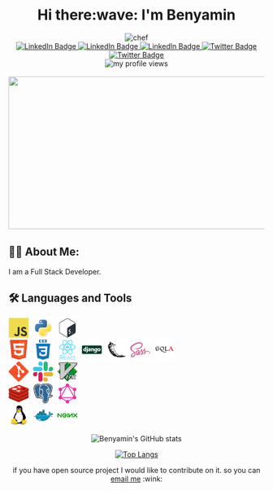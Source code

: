 <div align="center" >
  <h1>Hi there:wave: I'm Benyamin</h1>
  <img src="https://media.giphy.com/media/gjrYDwbjnK8x36xZIO/giphy.gif" alt="chef" />
  <div id="badges">
    <a href="https://www.instagram.com/bmahmoudyan/">
      <img src="https://img.shields.io/badge/Instagram-blueviolet?style=for-the-badge&logo=instagram&logoColor=white" alt="LinkedIn Badge"/>
    </a>
    <a href="https://www.linkedin.com/in/benyaminmahmoudyan/">
      <img src="https://img.shields.io/badge/LinkedIn-blue?style=for-the-badge&logo=linkedin&logoColor=white" alt="LinkedIn Badge"/>
    </a>
    <a href="mailto:benyaminmahmoudyan@gmail.com">
      <img src="https://img.shields.io/badge/Gmail-red?style=for-the-badge&logo=gmail&logoColor=white" alt="LinkedIn Badge"/>
    </a>
    <a href="https://twitter.com/bmahmoudyan">
      <img src="https://img.shields.io/badge/Twitter-blue?style=for-the-badge&logo=twitter&logoColor=white" alt="Twitter Badge"/>
    </a>
    <a href="https://medium.com/@benyaminmahmoudyan">
      <img src="https://img.shields.io/badge/Medium-black?style=for-the-badge&logo=medium&logoColor=white" alt="Twitter Badge"/>
    </a>
    
  </div>
  <img src="https://komarev.com/ghpvc/?username=bmahmoudyan&style=for-the-badge&color=blueviolet" alt="my profile views"/>
</div>
<br />

<div align="center">
  <img src="https://media.giphy.com/media/dWesBcTLavkZuG35MI/giphy.gif" width="700" height="300"/>
  <br />
</div>
<h2> 👨‍💻 About Me:</h2>
I am a Full Stack Developer.

<br />
<h2> 🛠️  Languages and Tools</h2>
<div>
  <img src="https://github.com/devicons/devicon/blob/master/icons/javascript/javascript-original.svg" title="JavaScript" alt="JavaScript" width="40" height="40"/>&nbsp;
  <img src="https://github.com/devicons/devicon/blob/master/icons/python/python-original.svg" title="python" alt="python" width="40" height="40" />&nbsp;
  <img src="https://github.com/devicons/devicon/blob/master/icons/bash/bash-original.svg" title="bash" alt="bash" width="40" height="40" />&nbsp;
  <br />
  <img src="https://github.com/devicons/devicon/blob/master/icons/html5/html5-original.svg" title="HTML5" alt="HTML" width="40" height="40"/>&nbsp;
  <img src="https://github.com/devicons/devicon/blob/master/icons/css3/css3-plain-wordmark.svg"  title="CSS3" alt="CSS" width="40" height="40"/>&nbsp;
  <img src="https://github.com/devicons/devicon/blob/master/icons/react/react-original-wordmark.svg" title="React" alt="React" width="40" height="40"/>&nbsp;
  <img src="https://github.com/devicons/devicon/blob/master/icons/django/django-original.svg" title="django" alt="django" width="40" height="40" />&nbsp;
  <img src="https://github.com/devicons/devicon/blob/master/icons/flask/flask-original.svg" title="flask" alt="flask" width="40" height="40" />&nbsp;
  <img src="https://github.com/devicons/devicon/blob/master/icons/sass/sass-original.svg" title="sass" alt="sass" width="40" height="40" />&nbsp;
  <img src="https://github.com/devicons/devicon/blob/master/icons/sqlalchemy/sqlalchemy-original.svg" title="sqlalchemy" alt="sqlalchemy" width="40" height="40" />&nbsp;
  <br />
  <img src="https://github.com/devicons/devicon/blob/master/icons/git/git-original.svg" title="Git" **alt="Git" width="40" height="40"/>&nbsp;  
  <img src="https://github.com/devicons/devicon/blob/master/icons/slack/slack-original.svg" title="slack" **alt="slack" width="40" height="40"/>&nbsp;
  <img src="https://github.com/devicons/devicon/blob/master/icons/vim/vim-original.svg" title="vim" **alt="vim" width="40" height="40"/>&nbsp;
  <br />
  <img src="https://github.com/devicons/devicon/blob/master/icons/redis/redis-original.svg" title="redis" alt="redis" width="40" height="40" />&nbsp;
  <img src="https://github.com/devicons/devicon/blob/master/icons/postgresql/postgresql-original.svg" title="postgresql" alt="postgresql" width="40" height="40" />&nbsp;
  <img src="https://github.com/devicons/devicon/blob/master/icons/graphql/graphql-plain.svg" title="graphql" alt="graphql" width="40" height="40" />&nbsp;
  <br />
  <img src="https://github.com/devicons/devicon/blob/master/icons/linux/linux-original.svg" title="linux" alt="linux" width="40" height="40"/>&nbsp;
  <img src="https://github.com/devicons/devicon/blob/master/icons/docker/docker-original.svg" title="docker" alt="docker" width="40" height="40" />&nbsp;
  <img src="https://github.com/devicons/devicon/blob/master/icons/nginx/nginx-original.svg" title="nginx" alt="nginx" width="40" height="40" />&nbsp;
</div>

<p align="center"><img src="https://github-readme-stats.vercel.app/api?username=bmahmoudyan&amp;show_icons=true&amp;theme=dark&amp;include_all_commits=true" alt="Benyamin's GitHub stats"></p>

<p align="center"><a href="https://github.com/anuraghazra/github-readme-stats"><img  src="https://github-readme-stats.vercel.app/api/top-langs/?username=bmahmoudyan&amp;show_icons=true&amp;theme=dark&amp;langs_count=10&amp;layout=compact" alt="Top Langs"></a></p>

<p align="center" >if you have open source project I would like to contribute on it.
so you can <a href="mailto:benyaminmahmoudyan@gmail.com" alt="Benyamin Mahmoudyan email addres" >email me</a> :wink: </p>

